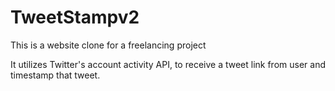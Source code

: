 # TweetStampv2

This is a website clone for a freelancing project

It utilizes Twitter's account activity API, to receive a tweet link from user and timestamp that tweet. 
